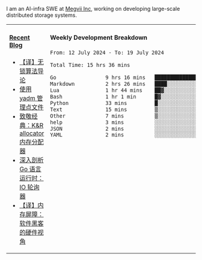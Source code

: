 I am an AI-infra SWE at [Megvii Inc](https://en.megvii.com/), working on developing large-scale distributed storage systems.

<table width="960px">
<tr>
<td valign="top" width="50%">

#### <a href="https://www.kongjun18.me" target="_blank">Recent Blog</a>

<!-- BLOG-POST-LIST:START -->
- [【译】无锁算法导论](https://kongjun18.github.io/posts/2023/07/14/)
- [使用 yadm 管理点文件](https://kongjun18.github.io/posts/2023/04/07/)
- [致敬经典：K&amp;R allocator 内存分配器](https://kongjun18.github.io/posts/2022/12/12/)
- [深入剖析 Go 语言运行时：IO 轮询器](https://kongjun18.github.io/posts/2022/11/21/)
- [【译】内存屏障：软件黑客的硬件视角](https://kongjun18.github.io/posts/2022/11/03/)
<!-- BLOG-POST-LIST:END -->

</td>
<td valign="top" width="50%">

#### Weekly Development Breakdown

<!--START_SECTION:waka-->

```txt
From: 12 July 2024 - To: 19 July 2024

Total Time: 15 hrs 36 mins

Go                9 hrs 16 mins   ███████████████░░░░░░░░░░   59.39 %
Markdown          2 hrs 26 mins   ████░░░░░░░░░░░░░░░░░░░░░   15.64 %
Lua               1 hr 44 mins    ██▓░░░░░░░░░░░░░░░░░░░░░░   11.19 %
Bash              1 hr 1 min      █▓░░░░░░░░░░░░░░░░░░░░░░░   06.53 %
Python            33 mins         █░░░░░░░░░░░░░░░░░░░░░░░░   03.54 %
Text              15 mins         ▒░░░░░░░░░░░░░░░░░░░░░░░░   01.68 %
Other             7 mins          ▒░░░░░░░░░░░░░░░░░░░░░░░░   00.85 %
help              3 mins          ░░░░░░░░░░░░░░░░░░░░░░░░░   00.34 %
JSON              2 mins          ░░░░░░░░░░░░░░░░░░░░░░░░░   00.30 %
YAML              2 mins          ░░░░░░░░░░░░░░░░░░░░░░░░░   00.28 %
```

<!--END_SECTION:waka-->
</td>
</tr>

</table>
